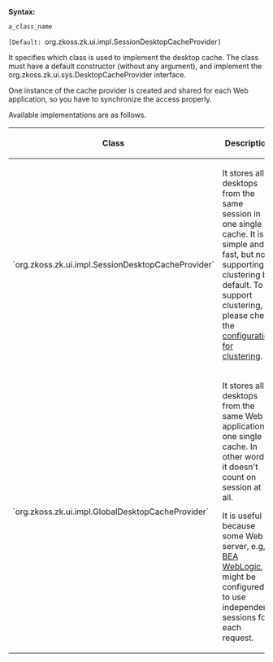 **Syntax:**

<cache-provider-class>*`a_class_name`*</cache-provider-class>

`[Default: `org.zkoss.zk.ui.impl.SessionDesktopCacheProvider`]`

It specifies which class is used to implement the desktop cache. The
class must have a default constructor (without any argument), and
implement the
<javadoc type="interface">org.zkoss.zk.ui.sys.DesktopCacheProvider</javadoc>
interface.

One instance of the cache provider is created and shared for each Web
application, so you have to synchronize the access properly.

Available implementations are as follows.

<table>
<thead>
<tr class="header">
<th><center>
<p>Class</p>
</center></th>
<th><center>
<p>Description</p>
</center></th>
</tr>
</thead>
<tbody>
<tr class="odd">
<td><p>`org.zkoss.zk.ui.impl.SessionDesktopCacheProvider`</p></td>
<td><p>It stores all desktops from the same session in one single cache.
It is simple and fast, but not supporting clustering by default. To
support clustering, please check the <a
href="ZK_Developer%27s_Reference/Clustering/ZK_Configuration"
title="wikilink"> configuration for clustering</a>.</p></td>
</tr>
<tr class="even">
<td><p>`org.zkoss.zk.ui.impl.GlobalDesktopCacheProvider`</p></td>
<td><p>It stores all desktops from the same Web application in one
single cache. In other words, it doesn't count on session at all.</p>
<p>It is useful because some Web server, e.g, <a
href="http://www.bea.com/">BEA WebLogic</a>, might be configured to use
independent sessions for each request.</p></td>
</tr>
</tbody>
</table>


